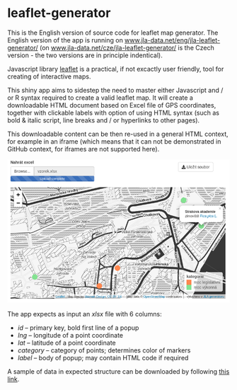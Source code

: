 # leaflet-generator

This is the English version of source code for leaflet map generator. The English version of the app is running on www.jla-data.net/eng/jla-leaflet-generator/  (on www.jla-data.net/cze/jla-leaflet-generator/ is the Czech version - the two versions are in principle indentical).

Javascript library [leaflet](https://leafletjs.com/) is a practical, if not excactly user friendly, tool for creating of interactive maps.

This shiny app aims to sidestep the need to master either Javascript and / or R syntax required to create a valid leaflet map. It will create a downloadable HTML document based on Excel file of GPS coordinates, together with clickable labels with option of using HTML syntax (such as bold & italic script, line breaks and / or hyperlinks to other pages).

This downloadable content can be then re-used in a general HTML context, for example in an iframe (which means that it can not be demonstrated in GitHub context, for iframes are not supported here).

<p align="center">
  <img src="https://github.com/jlacko/leaflet-generator/blob/master/data-raw/screenshot.png?raw=true" alt="náhled na výstup"/>
</p>


The app expects as input an *xlsx* file with 6 columns:

* *id* – primary key, bold first line of a popup
* *lng* – longitude of a point coordinate
* *lat* – latitude of a point coordinate
* *category* – category of points; determines color of markers
* *label* – body of popup; may contain HTML code if required

A sample of data in expected structure can be downloaded by following [this link](https://github.com/jlacko/leaflet-generator/blob/english/data-raw/sample.xlsx?raw=true).
